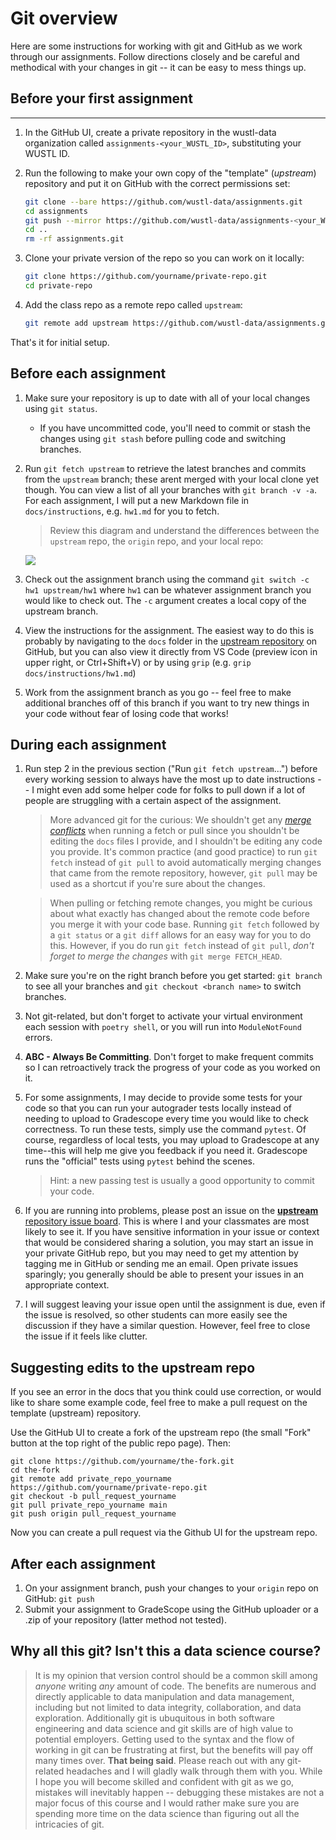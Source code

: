 # Git overview
Here are some instructions for working with git and GitHub as we work through our assignments.  Follow directions closely and be careful and methodical with your changes in git -- it can be easy to mess things up. 

## Before your first assignment

----------
1. In the GitHub UI, create a private repository in the wustl-data organization called `assignments-<your_WUSTL_ID>`, substituting your WUSTL ID.

2. Run the following to make your own copy of the "template" (_upstream_) repository and put it on GitHub with the correct permissions set:
    ```bash
    git clone --bare https://github.com/wustl-data/assignments.git
    cd assignments
    git push --mirror https://github.com/wustl-data/assignments-<your_WUSTL_ID>.git
    cd ..
    rm -rf assignments.git
    ```

3. Clone your private version of the repo so you can work on it locally:

    ```bash
    git clone https://github.com/yourname/private-repo.git
    cd private-repo
    ```

4. Add the class repo as a remote repo called `upstream`:

    ```bash
    git remote add upstream https://github.com/wustl-data/assignments.git
    ```

That's it for initial setup.

## Before each assignment

1. Make sure your repository is up to date with all of your local changes using `git status`.  
    - If you have uncommitted code, you'll need to commit or stash the changes using `git stash` before pulling code and switching branches.

2. Run `git fetch upstream` to retrieve the latest branches and commits from the `upstream` branch; these arent merged with your local clone yet though. You can view a list of all your branches with `git branch -v -a`. For each assignment, I will put a new Markdown file in `docs/instructions`, e.g. `hw1.md` for you to fetch.
    > Review this diagram and understand the differences between the `upstream` repo, the `origin` repo, and your local repo:

    ![](https://i.stack.imgur.com/cEJjT.png)

3. Check out the assignment branch using the command `git switch -c hw1 upstream/hw1` where `hw1` can be whatever assignment branch you would like to check out. The `-c` argument creates a local copy of the upstream branch.

4. View the instructions for the assignment. The easiest way to do this is probably by navigating to the `docs` folder in the [upstream repository](https://github.com/wustl-data/assignments/tree/main/docs) on GitHub, but you can also view it directly from VS Code (preview icon in upper right, or Ctrl+Shift+V) or by using `grip` (e.g. `grip docs/instructions/hw1.md`)

5. Work from the assignment branch as you go -- feel free to make additional branches off of this branch if you want to try new things in your code without fear of losing code that works!

## During each assignment

1. Run step 2 in the previous section ("Run `git fetch upstream`...") before every working session to always have the most up to date instructions -- I might even add some helper code for folks to pull down if a lot of people are struggling with a certain aspect of the assignment.
    > More advanced git for the curious: We shouldn't get any [_merge conflicts_](https://docs.microsoft.com/en-us/visualstudio/version-control/git-resolve-conflicts?view=vs-2022) when running a fetch or pull since you shouldn't be editing the `docs` files I provide, and I shouldn't be editing any code you provide. It's common practice (and good practice) to run `git fetch` instead of `git pull` to avoid automatically merging changes that came from the remote repository, however, `git pull` may be used as a shortcut if you're sure about the changes.
    
    > When pulling or fetching remote changes, you might be curious about what exactly has changed about the remote code before you merge it with your code base. Running `git fetch` followed by a `git status` or a `git diff` allows for an easy way for you to do this.  However, if you do run `git fetch` instead of `git pull`, _don't forget to merge the changes_ with `git merge FETCH_HEAD`.

2. Make sure you're on the right branch before you get started: `git branch` to see all your branches and `git checkout <branch name>` to switch branches.

3. Not git-related, but don't forget to activate your virtual environment each session with `poetry shell`, or you will run into `ModuleNotFound` errors.

4. **ABC - Always Be Committing**. Don't forget to make frequent commits so I can retroactively track the progress of your code as you worked on it.

5. For some assignments, I may decide to provide some tests for your code so that you can run your autograder tests locally instead of needing to upload to Gradescope every time you would like to check correctness. To run these tests, simply use the command `pytest`. Of course, regardless of local tests, you may upload to Gradescope at any time--this will help me give you feedback if you need it. Gradescope runs the "official" tests using `pytest` behind the scenes. 
    > Hint: a new passing test is usually a good opportunity to commit your code.

6. If you are running into problems, please post an issue on the [**upstream** repository issue board](https://github.com/wustl-data/assignments/issues). This is where I and your classmates are most likely to see it. If you have sensitive information in your issue or context that would be considered sharing a solution, you may start an issue in your private GitHub repo, but you may need to get my attention by tagging me in GitHub or sending me an email. Open private issues sparingly; you generally should be able to present your issues in an appropriate context.

7. I will suggest leaving your issue open until the assignment is due, even if the issue is resolved, so other students can more easily see the discussion if they have a similar question. However, feel free to close the issue if it feels like clutter.


## Suggesting edits to the upstream repo

If you see an error in the docs that you think could use correction, or would like to share some example code, feel free to make a pull request on the template (upstream) repository.

Use the GitHub UI to create a fork of the upstream repo (the small "Fork" button at the top right of the public repo page). Then:

```
git clone https://github.com/yourname/the-fork.git
cd the-fork
git remote add private_repo_yourname https://github.com/yourname/private-repo.git
git checkout -b pull_request_yourname
git pull private_repo_yourname main
git push origin pull_request_yourname
```

Now you can create a pull request via the Github UI for the upstream repo.

## After each assignment
1. On your assignment branch, push your changes to your `origin` repo on GitHub: `git push`
2. Submit your assignment to GradeScope using the GitHub uploader or a .zip of your repository (latter method not tested).


## Why all this git? Isn't this a data science course?
> It is my opinion that version control should be a common skill among _anyone_ writing _any_ amount of code. The benefits are numerous and directly applicable to data manipulation and data management, including but not limited to data integrity, collaboration, and data exploration. Additionally git is ubuquitous in both software engineering and data science and git skills are of high value to potential employers. Getting used to the syntax and the flow of working in git can be frustrating at first, but the benefits will pay off many times over. 
> **That being said**. Please reach out with any git-related headaches and I will gladly walk through them with you. While I hope you will become skilled and confident with git as we go, mistakes will inevitably happen -- debugging these mistakes are not a major focus of this course and I would rather make sure you are spending more time on the data science than figuring out all the intricacies of git.